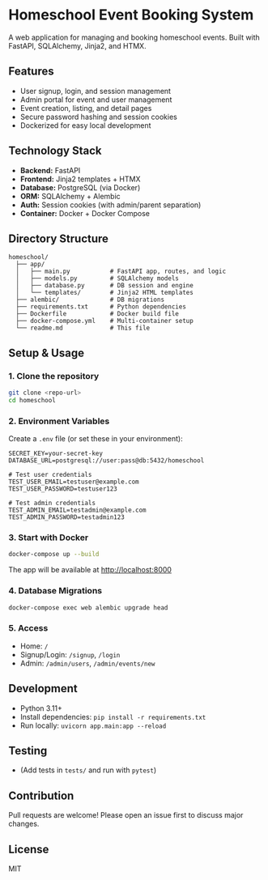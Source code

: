 # Homeschool Event Booking System

A web application for managing and booking homeschool events. Built with FastAPI, SQLAlchemy, Jinja2, and HTMX.

## Features
- User signup, login, and session management
- Admin portal for event and user management
- Event creation, listing, and detail pages
- Secure password hashing and session cookies
- Dockerized for easy local development

## Technology Stack
- **Backend:** FastAPI
- **Frontend:** Jinja2 templates + HTMX
- **Database:** PostgreSQL (via Docker)
- **ORM:** SQLAlchemy + Alembic
- **Auth:** Session cookies (with admin/parent separation)
- **Container:** Docker + Docker Compose

## Directory Structure
```
homeschool/
  ├── app/
  │   ├── main.py           # FastAPI app, routes, and logic
  │   ├── models.py         # SQLAlchemy models
  │   ├── database.py       # DB session and engine
  │   └── templates/        # Jinja2 HTML templates
  ├── alembic/              # DB migrations
  ├── requirements.txt      # Python dependencies
  ├── Dockerfile            # Docker build file
  ├── docker-compose.yml    # Multi-container setup
  └── readme.md             # This file
```

## Setup & Usage

### 1. Clone the repository
```bash
git clone <repo-url>
cd homeschool
```

### 2. Environment Variables
Create a `.env` file (or set these in your environment):
```
SECRET_KEY=your-secret-key
DATABASE_URL=postgresql://user:pass@db:5432/homeschool

# Test user credentials
TEST_USER_EMAIL=testuser@example.com
TEST_USER_PASSWORD=testuser123

# Test admin credentials
TEST_ADMIN_EMAIL=testadmin@example.com
TEST_ADMIN_PASSWORD=testadmin123
```

### 3. Start with Docker
```bash
docker-compose up --build
```
The app will be available at [http://localhost:8000](http://localhost:8000)

### 4. Database Migrations
```bash
docker-compose exec web alembic upgrade head
```

### 5. Access
- Home: `/`
- Signup/Login: `/signup`, `/login`
- Admin: `/admin/users`, `/admin/events/new`

## Development
- Python 3.11+
- Install dependencies: `pip install -r requirements.txt`
- Run locally: `uvicorn app.main:app --reload`

## Testing
- (Add tests in `tests/` and run with `pytest`)

## Contribution
Pull requests are welcome! Please open an issue first to discuss major changes.

## License
MIT